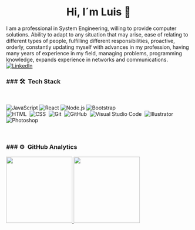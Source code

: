 <h1 align="center">Hi, I´m Luis 👋</h1> 
I am a professional in System Engineering, willing to provide computer solutions. Ability to adapt to any situation that may arise, ease of relating to different types of people, fulfilling different responsibilities, proactive, orderly, constantly updating myself with advances in my profession, having many years of experience in my field, managing problems, programming knowledge, expands experience in networks and communications.
<br>
<a href="https://www.linkedin.com/in/luis-g%C3%B3mez-inform%C3%A1tico-244225259/" target="_blank"><img src="https://img.shields.io/badge/LinkedIn-%230077B5.svg?&style=flat-square&logo=linkedin&logoColor=white" alt="LinkedIn"></a>
<h3 align="left">### 🛠 &nbsp;Tech Stack</h3>
<br>

![JavaScript](https://img.shields.io/badge/-JavaScript-05122A?style=flat&logo=javascript)
![React](https://img.shields.io/badge/-React-05122A?style=flat&logo=react)
![Node.js](https://img.shields.io/badge/-Node.js-05122A?style=flat&logo=node.js)
![Bootstrap](https://img.shields.io/badge/-Bootstrap-05122A?style=flat&logo=bootstrap&logoColor=563D7C)\
![HTML](https://img.shields.io/badge/-HTML-05122A?style=flat&logo=HTML5)&nbsp;
![CSS](https://img.shields.io/badge/-CSS-05122A?style=flat&logo=CSS3&logoColor=1572B6)&nbsp;
![Git](https://img.shields.io/badge/-Git-05122A?style=flat&logo=git)&nbsp;
![GitHub](https://img.shields.io/badge/-GitHub-05122A?style=flat&logo=github)&nbsp;
![Visual Studio Code](https://img.shields.io/badge/-Visual%20Studio%20Code-05122A?style=flat&logo=visual-studio-code&logoColor=007ACC)&nbsp;
![Illustrator](https://img.shields.io/badge/-Illustrator-05122A?style=flat&logo=adobe-illustrator)&nbsp;
![Photoshop](https://img.shields.io/badge/-Photoshop-05122A?style=flat&logo=adobe-photoshop)&nbsp;

<br>
<h3>### ⚙️ &nbsp;GitHub Analytics</h3>

<p >
<a href="https://github.com/AVS1508">
  <img height="180em" src="https://github-readme-stats-eight-theta.vercel.app/api?username=Gomez-Luis-Alfredo&show_icons=true&theme=algolia&include_all_commits=true&count_private=true"/>
  <img height="180em" src="https://github-readme-stats-eight-theta.vercel.app/api/top-langs/?username=Gomez-Luis-Alfredo&layout=compact&langs_count=8&theme=algolia"/>
</a>
</p>


